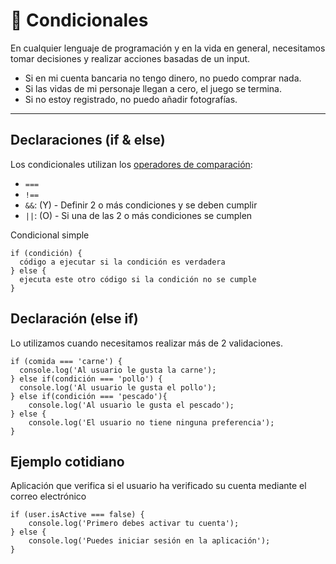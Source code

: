 # 🤔 Condicionales
En cualquier lenguaje de programación y en la vida en general, necesitamos tomar decisiones y realizar acciones basadas de un input.
- Si en mi cuenta bancaria no tengo dinero, no puedo comprar nada.
- Si las vidas de mi personaje llegan a cero, el juego se termina.
- Si no estoy registrado, no puedo añadir fotografías.

---

## Declaraciones (if & else)

Los condicionales utilizan los [operadores de comparación](https://github.com/jujogi/dmi-web/blob/master/javascript/docs/03-variables.md):
- `===`
- `!==`
- `&&`: (Y) - Definir 2 o más condiciones y se deben cumplir
- `||`: (O) - Si una de las 2 o más condiciones se cumplen

Condicional simple
```
if (condición) {
  código a ejecutar si la condición es verdadera
} else {
  ejecuta este otro código si la condición no se cumple
}
```


## Declaración (else if)
Lo utilizamos cuando necesitamos realizar más de 2 validaciones.
```
if (comida === 'carne') {
  console.log('Al usuario le gusta la carne');
} else if(condición === 'pollo') {
  console.log('Al usuario le gusta el pollo');
} else if(condición === 'pescado'){
    console.log('Al usuario le gusta el pescado');
} else {
    console.log('El usuario no tiene ninguna preferencia');
}
```

## Ejemplo cotidiano
Aplicación que verifica si el usuario ha verificado su cuenta mediante el correo electrónico
```
if (user.isActive === false) {
    console.log('Primero debes activar tu cuenta');
} else {
    console.log('Puedes iniciar sesión en la aplicación');
}
```